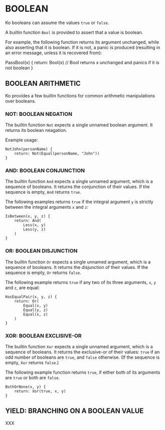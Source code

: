 # BOOLEAN

Ko booleans can assume the values `true` or `false`.

A builtin function `Bool` is provided to assert that a value is boolean.

For example, the following function returns its argument unchanged,
while also asserting that it is boolean. If it is not, a panic is produced
(resulting in an error message, unless it is recovered from):

PassBool(x) {
	return: Bool(x) // Bool returns x unchanged and panics if it is not boolean
}

## BOOLEAN ARITHMETIC

Ko provides a few builtin functions for common arithmetic manipulations over booleans.

### NOT: BOOLEAN NEGATION

The builtin function `Not` expects a single unnamed boolean argument.
It returns its boolean neagation.

Example usage:

	NotJohn(personName) {
		return: Not(Equal(personName, "John"))
	}

### AND: BOOLEAN CONJUNCTION

The builtin function `And` expects a single unnamed argument, which is a sequence of booleans.
It returns the conjunction of their values. If the sequence is empty, `And` returns `true`.

The following examples returns `true` if the integral argument `y` is strictly between
the integral arguments `x` and `z`:

	IsBetween(x, y, z) {
		return: And(
			Less(x, y)
			Less(y, z)
		)
	}

### OR: BOOLEAN DISJUNCTION

The builtin function `Or` expects a single unnamed argument, which is a sequence of booleans.
It returns the disjunction of their values. If the sequence is empty, `Or` returns `false`.

The following example returns `true` if any two of its three arguments, `x`, `y` and `z`, are equal:

	HasEqualPair(x, y, z) {
		return: Or(
			Equal(x, y)
			Equal(y, z)
			Equal(x, z)
		)
	}

### XOR: BOOLEAN EXCLISIVE-OR

The builtin function `Xor` expects a single unnamed argument, which is a sequence of booleans.
It returns the exclusive-or of their values: `true` if an odd number of booleans are `true`,
and `false` otherwise. (If the sequence is empty, `Xor` returns `false`.)

The following example function returns `true`,
if either both of its arguments are `true` or both are `false`.

	BothOrNone(x, y) {
		return: Xor(true, x, y)
	}

## YIELD: BRANCHING ON A BOOLEAN VALUE

XXX